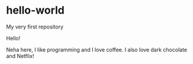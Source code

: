 # hello-world
My very first repository

Hello!

Neha here, I like programming and I  love coffee.
I also love dark chocolate and Netflix!
